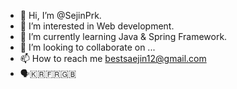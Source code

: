 - 👋 Hi, I’m @SejinPrk.
- 👀 I’m interested in Web development.
- 🌱 I’m currently learning Java & Spring Framework.
- 💞️ I’m looking to collaborate on ...
- 📫 How to reach me <bestsaejin12@gmail.com>
- 🗣️🇰🇷🇫🇷🇬🇧

<!---
SejinPrk/SejinPrk is a ✨ special ✨ repository because its `README.md` (this file) appears on your GitHub profile.
You can click the Preview link to take a look at your changes.
--->
